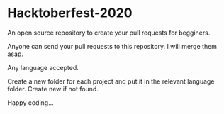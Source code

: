 # Hacktoberfest-2020

An open source repository to create your pull requests for begginers.

Anyone can send your pull requests to this repository. I will merge them asap.

Any language accepted.

Create a new folder for each project and put it in the relevant language folder. Create new if not found.

Happy coding...
